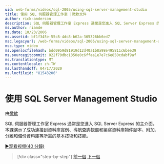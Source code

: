 ```yaml
---
uid: web-forms/videos/sql-2005/using-sql-server-management-studio
title: 使用 SQL 伺服器管理工作室 |微軟文件
author: rick-anderson
description: SQL 伺服器管理工作室 Express 通常是您進入 SQL Server Express 的主介面。 本課展示了基本技術和滑雪...
ms.author: riande
ms.date: 10/23/2006
ms.assetid: bf1f345e-55c8-4dc8-b62a-365326bb6ed7
msc.legacyurl: /web-forms/videos/sql-2005/using-sql-server-management-studio
msc.type: video
ms.openlocfilehash: bdd0959d81919d12d40a1b8a98e495811c6bee39
ms.sourcegitcommit: 022f79dbc1350e0c6ffaa1e7e7c6e850cdabf9af
ms.translationtype: MT
ms.contentlocale: zh-TW
ms.lasthandoff: 04/17/2020
ms.locfileid: "81543206"
---
```

# <a name="using-sql-server-management-studio"></a>使用 SQL Server Management Studio

由[微軟](https://github.com/microsoft)

SQL 伺服器管理工作室 Express 通常是您進入 SQL Server Express 的主介面。 本課演示了成功連接到資料庫實例、導航查詢視窗和編寫資料庫物件腳本、附加、分離和備份資料庫等所需的基本技術和技能。

[&#9654;观看视频(40 分鐘)](https://channel9.msdn.com/Blogs/ASP-NET-Site-Videos/using-sql-server-management-studio)

> [!div class="step-by-step"]
> [前一個](connecting-your-web-application-to-sql-server-2005-express-edition.md)
> [下一個](getting-started-with-reporting-services.md)
